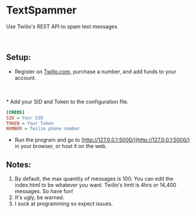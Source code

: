 # TextSpammer
 Use Twilio's REST API to spam text messages
 <br/>
 <br/>
 <br/>
 ## Setup:
 * Register on [Twilio.com](https://www.twilio.com/), purchase a number, and add funds to your account.
 <br/>
 <br/>
 * Add your SID and Token to the configuration file.
 
 ```INI
[CREDS]
SID = Your SID
TOKEN = Your Token
NUMBER = Twilio phone number
``` 

* Run the program and go to [http://127.0.0.1:5000/](http://127.0.0.1:5000/) in your browser, or host it on the web.

## Notes:

1. By default, the max quantity of messages is 100. You can edit the index.html to be whatever you want. Twilio's limit is 4hrs or 14,400 messages. So have fun!
2. It's ugly, be warned.
3. I suck at programming so expect issues. 